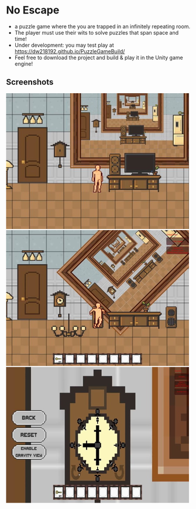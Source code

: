 # No Escape
- a puzzle game where the you are trapped in an infinitely repeating room.
- The player must use their wits to solve puzzles that span space and time!
- Under development: you may test play at https://dw218192.github.io/PuzzleGameBuild/
- Feel free to download the project and build & play it in the Unity game engine!

## Screenshots
![](./img/3.jpg)
![](./img/1.jpg)
![](./img/2.jpg)
